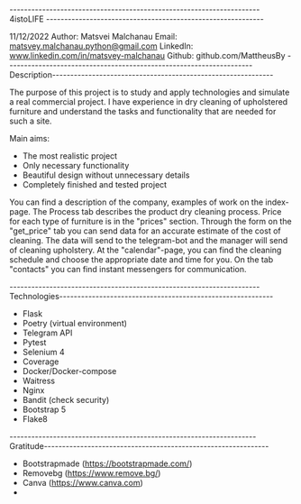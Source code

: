 --------------------------------------------------------------------- 4istoLIFE ------------------------------------------------------------

11/12/2022
Author: Matsvei Malchanau
Email: matsvey.malchanau.python@gmail.com
LinkedIn: www.linkedin.com/in/matsvey-malchanau
Github: github.com/MattheusBy
--------------------------------------------------------------------Description-------------------------------------------------------------

The purpose of this project is to study and apply technologies and simulate a real commercial project. I have experience in dry cleaning of upholstered furniture and understand the tasks and functionality that are needed for such a site.

Main aims:
- The most realistic project
- Only necessary functionality
- Beautiful design without unnecessary details
- Completely finished and tested project

You can find a description of the company, examples of work on the index-page. The Process tab describes the product dry cleaning process. Price for each type of furniture is in the "prices" section. Through the form on the "get_price" tab you can send data for an accurate estimate of the cost of cleaning. The data will send to the telegram-bot and the manager will send of cleaning upholstery. At the "calendar"-page, you can find the cleaning schedule and choose the appropriate date and time for you. On the tab "contacts" you can find instant messengers for communication.

---------------------------------------------------------------------Technologies-----------------------------------------------------------

- Flask
- Poetry (virtual environment)
- Telegram API
- Pytest
- Selenium 4
- Coverage
- Docker/Docker-compose
- Waitress
- Nginx
- Bandit (check security)
- Bootstrap 5
- Flake8

--------------------------------------------------------------------Gratitude--------------------------------------------------------------

- Bootstrapmade (https://bootstrapmade.com/)
- Removebg (https://www.remove.bg/)
- Canva (https://www.canva.com)
-
